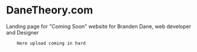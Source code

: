 DaneTheory.com
==============

Landing page for "Coming Soon" website for Branden Dane, web developer and Designer


        Here upload coming in hard
